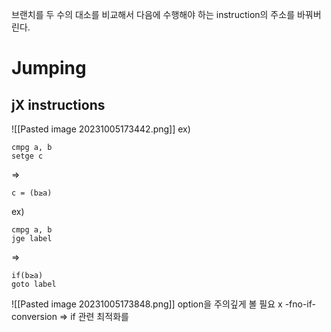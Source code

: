 브랜치를 두 수의 대소를 비교해서 다음에 수행해야 하는 instruction의 주소를 바꿔버린다.

# Jumping
## jX instructions
![[Pasted image 20231005173442.png]]
ex)
```
cmpg a, b
setge c
```
=>
```
c = (b≥a)
```

ex)
```
cmpg a, b
jge label
```
=>
```
if(b≥a)
goto label
```

![[Pasted image 20231005173848.png]]
option을 주의깊게 볼 필요 x
-fno-if-conversion => if 관련 최적화를 
